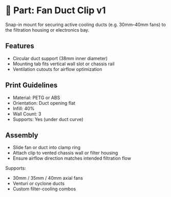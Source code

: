# 💨 Part: Fan Duct Clip v1

Snap-in mount for securing active cooling ducts (e.g. 30mm–40mm fans) to the filtration housing or electronics bay.

## Features

- Circular duct support (38mm inner diameter)
- Mounting tab fits vertical wall slot or chassis rail
- Ventilation cutouts for airflow optimization

## Print Guidelines

- Material: PETG or ABS
- Orientation: Duct opening flat
- Infill: 40%
- Wall Count: 3
- Supports: Yes (under duct curve)

## Assembly

- Slide fan or duct into clamp ring
- Attach clip to vented chassis wall or filter housing
- Ensure airflow direction matches intended filtration flow

Supports:
- 30mm / 35mm / 40mm axial fans
- Venturi or cyclone ducts
- Custom filter-cooling combos
